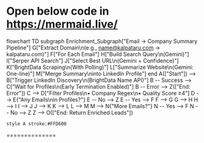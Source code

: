 Open below code in https://mermaid.live/
==============

flowchart TD
 subgraph Enrichment_Subgraph["Email → Company Summary Pipeline"]
        G["Extract Domain\n(e.g., name@kalpataru.com → kalpataru.com)"]
        F["For Each Email"]
        H["Build Search Query\n(Gemini)"]
        I["Serper API Search"]
        J["Select Best URL\n(Gemini + Confidence)"]
        K["BrightData Scraping\n(With Polling)"]
        L["Summarize Website\n(Gemini: One-line)"]
        M["Merge Summary\ninto LinkedIn Profile"]
  end
    A(["Start"]) --> B["Trigger LinkedIn Discovery\n(BrightData Name API)"]
    B -- Success --> C["Wait for Profiles\n(Early Termination Enabled)"]
    B -- Error --> Z(["End: Error"])
    C --> D["Filter Profiles\n• Company Regex\n• Quality Score ≥4"]
    D --> E{"Any Emails\nin Profiles?"}
    E -- No --> Z
    E -- Yes --> F
    F --> G
    G --> H
    H --> I
    I --> J
    J --> K
    K --> L
    L --> M
    M --> N{"More Emails?"}
    N -- Yes --> F
    N -- No --> Z
    Z --> O(["End: Return Enriched Leads"])

    style A stroke:#FFD600


==============
